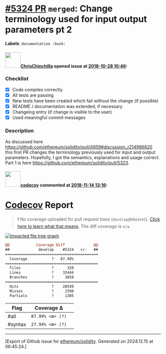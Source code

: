 # [\#5324 PR](https://github.com/ethereum/solidity/pull/5324) `merged`: Change terminology used for input output parameters pt 2
**Labels**: `documentation :book:`


#### <img src="https://avatars.githubusercontent.com/u/42080?u=54f700afa4263a5f86d2036b7ae598c2a2b419c0&v=4" width="50">[ChrisChinchilla](https://github.com/ChrisChinchilla) opened issue at [2018-10-28 10:46](https://github.com/ethereum/solidity/pull/5324):

### Checklist
- [x] Code compiles correctly
- [x] All tests are passing
- [x] New tests have been created which fail without the change (if possible)
- [x] README / documentation was extended, if necessary
- [x] Changelog entry (if change is visible to the user)
- [x] Used meaningful commit messages

### Description

As discussed here https://github.com/ethereum/solidity/pull/4859#discussion_r214986820 this first PR changes the terminology previously used for input and output parameters. Hopefully, I got the semantics, explanations and usage correct. Part 1 is here https://github.com/ethereum/solidity/pull/5323.

#### <img src="https://avatars.githubusercontent.com/in/254?v=4" width="50">[codecov](https://github.com/apps/codecov) commented at [2018-11-14 13:16](https://github.com/ethereum/solidity/pull/5324#issuecomment-438657989):

# [Codecov](https://codecov.io/gh/ethereum/solidity/pull/5324?src=pr&el=h1) Report
> :exclamation: No coverage uploaded for pull request base (`develop@b0a2e41`). [Click here to learn what that means](https://docs.codecov.io/docs/error-reference#section-missing-base-commit).
> The diff coverage is `n/a`.

[![Impacted file tree graph](https://codecov.io/gh/ethereum/solidity/pull/5324/graphs/tree.svg?width=650&token=87PGzVEwU0&height=150&src=pr)](https://codecov.io/gh/ethereum/solidity/pull/5324?src=pr&el=tree)

```diff
@@            Coverage Diff             @@
##             develop    #5324   +/-   ##
==========================================
  Coverage           ?   87.99%           
==========================================
  Files              ?      320           
  Lines              ?    32444           
  Branches           ?     3858           
==========================================
  Hits               ?    28549           
  Misses             ?     2590           
  Partials           ?     1305
```

| Flag | Coverage Δ | |
|---|---|---|
| #all | `87.99% <ø> (?)` | |
| #syntax | `27.94% <ø> (?)` | |


-------------------------------------------------------------------------------



[Export of Github issue for [ethereum/solidity](https://github.com/ethereum/solidity). Generated on 2024.12.15 at 06:45:24.]
